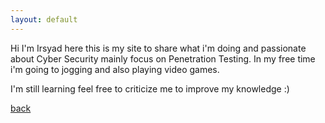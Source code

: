 ```yaml
---
layout: default
---
```


Hi I'm Irsyad here this is my site to share what i'm doing and passionate about Cyber Security mainly focus on Penetration Testing.
In my free time i'm going to jogging and also playing video games.

I'm still learning feel free to criticize me to improve my knowledge :)



[back](./)
